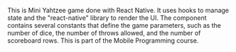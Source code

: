 This is Mini Yahtzee game done with React Native. It uses hooks to manage state and the "react-native" library to render the UI. The component contains several constants that define the game parameters, such as the number of dice, the number of throws allowed, and the number of scoreboard rows. This is part of the Mobile Programming course.
